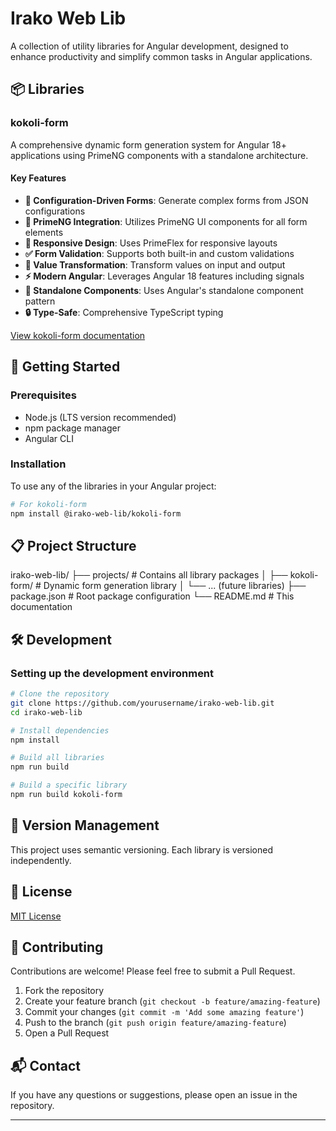# Irako Web Lib

A collection of utility libraries for Angular development, designed to enhance productivity and simplify common tasks in Angular applications.

## 📦 Libraries

### kokoli-form

A comprehensive dynamic form generation system for Angular 18+ applications using PrimeNG components with a standalone architecture.

#### Key Features

- **🔧 Configuration-Driven Forms**: Generate complex forms from JSON configurations
- **🎨 PrimeNG Integration**: Utilizes PrimeNG UI components for all form elements
- **📱 Responsive Design**: Uses PrimeFlex for responsive layouts
- **✅ Form Validation**: Supports both built-in and custom validations
- **🔄 Value Transformation**: Transform values on input and output
- **⚡ Modern Angular**: Leverages Angular 18 features including signals
- **🧩 Standalone Components**: Uses Angular's standalone component pattern
- **🔒 Type-Safe**: Comprehensive TypeScript typing

[View kokoli-form documentation](./projects/kokoli-form/README.md)

## 🚀 Getting Started

### Prerequisites

- Node.js (LTS version recommended)
- npm package manager
- Angular CLI

### Installation

To use any of the libraries in your Angular project:

```bash
# For kokoli-form
npm install @irako-web-lib/kokoli-form
```

## 📋 Project Structure
irako-web-lib/
├── projects/         # Contains all library packages
│   ├── kokoli-form/  # Dynamic form generation library
│   └── ... (future libraries)
├── package.json      # Root package configuration
└── README.md         # This documentation

## 🛠 Development

### Setting up the development environment

```bash
# Clone the repository
git clone https://github.com/yourusername/irako-web-lib.git
cd irako-web-lib

# Install dependencies
npm install

# Build all libraries
npm run build

# Build a specific library
npm run build kokoli-form
```

## 🔄 Version Management

This project uses semantic versioning. Each library is versioned independently.

## 📄 License

[MIT License](LICENSE)

## 🤝 Contributing

Contributions are welcome! Please feel free to submit a Pull Request.

1. Fork the repository
2. Create your feature branch (`git checkout -b feature/amazing-feature`)
3. Commit your changes (`git commit -m 'Add some amazing feature'`)
4. Push to the branch (`git push origin feature/amazing-feature`)
5. Open a Pull Request

## 📬 Contact

If you have any questions or suggestions, please open an issue in the repository.

---
